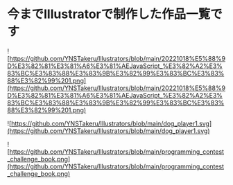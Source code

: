 # 今までIllustratorで制作した作品一覧です

![https://github.com/YNSTakeru/Illustrators/blob/main/20221018%E5%88%9D%E3%82%81%E3%81%A6%E3%81%AEJavaScript_%E3%82%A2%E3%83%BC%E3%83%88%E3%83%9B%E3%82%99%E3%83%BC%E3%83%88%E3%82%99%201.png](https://github.com/YNSTakeru/Illustrators/blob/main/20221018%E5%88%9D%E3%82%81%E3%81%A6%E3%81%AEJavaScript_%E3%82%A2%E3%83%BC%E3%83%88%E3%83%9B%E3%82%99%E3%83%BC%E3%83%88%E3%82%99%201.png)

![https://github.com/YNSTakeru/Illustrators/blob/main/dog_player1.svg](https://github.com/YNSTakeru/Illustrators/blob/main/dog_player1.svg)

![https://github.com/YNSTakeru/Illustrators/blob/main/programming_contest_challenge_book.png](https://github.com/YNSTakeru/Illustrators/blob/main/programming_contest_challenge_book.png)
